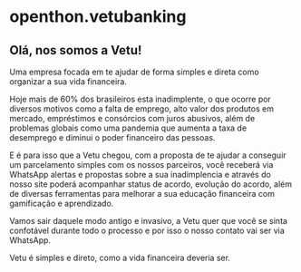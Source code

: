 # openthon.vetubanking


## Olá, nos somos a Vetu!

Uma empresa focada em te ajudar de forma simples e direta como organizar a sua vida financeira.

Hoje mais de 60% dos brasileiros esta inadimplente, o que ocorre por diversos motivos como a falta de emprego, alto valor dos produtos em mercado, empréstimos e consórcios com juros abusivos, além de problemas globais como uma pandemia que aumenta a taxa de desemprego e diminui o poder financeiro das pessoas.

E é para isso que a Vetu chegou, com a proposta de te ajudar a conseguir um parcelamento simples com os nossos parceiros, você receberá via WhatsApp alertas e propostas sobre a sua inadimplencia e através do nosso site poderá acompanhar status de acordo, evolução do acordo, além de diversas ferramentas para melhorar a sua educação financeira com gamificação e aprendizado.

Vamos sair daquele modo antigo e invasivo, a Vetu quer que você se sinta confotável durante todo o processo e por isso o nosso contato vai ser via WhatsApp.

Vetu é simples e direto, como a vida financeira deveria ser.

